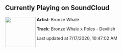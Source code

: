 ## Currently Playing on SoundCloud

[<img align="left" width="100" src="https://i1.sndcdn.com/artworks-DNW2stJBE04shrJC-vRiYSw-t50x50.jpg">](https://soundcloud.com/thebronzewhale/devilish)

**Artist**: Bronze Whale 

**Track**: Bronze Whale x Poles - Devilish

Last updated at 7/17/2020, 10:47:02 AM
